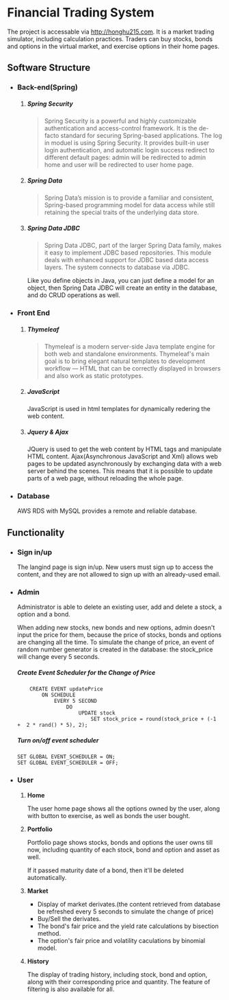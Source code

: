 # Financial Trading System

The project is accessable via http://honghu215.com. It is a market trading simulator, including calculation practices. Traders can buy stocks, bonds and options in the virtual market, and exercise options in their home pages.

## Software Structure 
* ### Back-end(Spring)

	1. ##### Spring Security

		> Spring Security is a powerful and highly customizable authentication and access-control framework. It is the de-facto standard for securing Spring-based applications. The log in moduel is using Spring Security. It provides built-in user login authentication, and automatic login success redirect to different default pages: admin will be redirected to admin home and user will be redirected to user home page.
		
	2. ##### Spring Data

		> Spring Data’s mission is to provide a familiar and consistent, Spring-based programming model for data access while still retaining the special traits of the underlying data store. 
		
	3. ##### Spring Data JDBC 
	
		> Spring Data JDBC, part of the larger Spring Data family, makes it easy to implement JDBC based repositories. This module deals with enhanced support for JDBC based data access layers. The system connects to database via JDBC.
		
		Like you define objects in Java, you can just define a model for an object, then Spring Data JDBC will create an entity in the database, and do CRUD operations as well.
		
* ### Front End

	1. ##### Thymeleaf

		> Thymeleaf is a modern server-side Java template engine for both web and standalone environments. Thymeleaf's main goal is to bring elegant natural templates to development workflow — HTML that can be correctly displayed in browsers and also work as static prototypes.
		
	2. ##### JavaScript

		JavaScript is used in html templates for dynamically redering the web content. 
		
	3. ##### Jquery & Ajax

		JQuery is used to get the web content by HTML tags and  manipulate HTML content. Ajax(Asynchronous JavaScript and Xml)  allows web pages to be updated asynchronously by exchanging data with a web server behind the scenes. This means that it is possible to update parts of a web page, without reloading the whole page.
		
* ### Database

	AWS RDS with MySQL provides a remote and reliable database.
	

## Functionality

* ### Sign in/up

	The langind page is sign in/up. New users must sign up to access the content, and they are not allowed to sign up with an already-used email.
	
* ### Admin 

	Administrator is able to delete an existing user, add and delete a stock, a option and a bond.
	
	When adding new stocks, new bonds and new options, admin doesn't input the price for them, because the price of stocks, bonds and options are changing all the time. To simulate the change of price, an event of random number generator is created in the database: the stock_price will change every 5 seconds.
		
	##### Create Event Scheduler for the Change of Price
	```
	    CREATE EVENT updatePrice
	        ON SCHEDULE  
	            EVERY 5 SECOND  
	                DO
	                    UPDATE stock
	                        SET stock_price = round(stock_price + (-1  +  2 * rand() * 5), 2);
	```     

	##### Turn on/off event scheduler  

    ```
    SET GLOBAL EVENT_SCHEDULER = ON;
    SET GLOBAL EVENT_SCHEDULER = OFF;
    ```  
    
    
* ### User

	1. **Home**

		The user home page shows all the options owned by the user, along with button to exercise, as well as bonds the user bought.
		
	2. **Portfolio**

		Portfolio page shows stocks, bonds and options the user owns till now, including quantity of each stock, bond and option and asset as well. 
		
		If it passed maturity date of a bond, then it'll be deleted automatically. 
		
	2. **Market**

		* Display of market derivates.(the content retrieved from database be refreshed every 5 seconds to simulate the change of price)
		* Buy/Sell the derivates.
		* The bond's fair price and the yield rate calculations by bisection method.
		* The option's fair price and volatility caculations by binomial model.
	
	2. **History**

		The display of trading history, including stock, bond and option, along with their corresponding price and quantity. The feature of filtering is also available for all.
